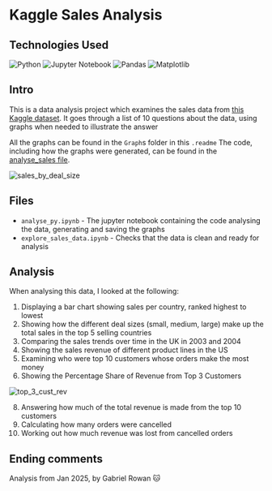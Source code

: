 # Kaggle Sales Analysis

## Technologies Used

![Python](https://img.shields.io/badge/python-3670A0?style=for-the-badge&logo=python&logoColor=ffdd54)
![Jupyter Notebook](https://img.shields.io/badge/jupyter-%23FA0F00.svg?style=for-the-badge&logo=jupyter&logoColor=white)
![Pandas](https://img.shields.io/badge/pandas-%23150458.svg?style=for-the-badge&logo=pandas&logoColor=white)
![Matplotlib](https://img.shields.io/badge/Matplotlib-%23ffffff.svg?style=for-the-badge&logo=Matplotlib&logoColor=black)

## Intro

This is a data analysis project which examines the sales data from [this Kaggle dataset](https://www.kaggle.com/datasets/kyanyoga/sample-sales-data).
It goes through a list of 10 questions about the data, using graphs when needed to illustrate the answer

All the graphs can be found in the `Graph`s folder in this `.readme`
The code, including how the graphs were generated, can be found in the [analyse_sales file](https://github.com/gabrielrowan/sales_analysis/blob/main/analyse_sales.ipynb).

![sales_by_deal_size](https://github.com/user-attachments/assets/7d6527e4-4a30-4b1c-b51f-cf8281b0c03f)

## Files 

- `analyse_py.ipynb` - The jupyter notebook containing the code analysing the data, generating and saving the graphs
- `explore_sales_data.ipynb` - Checks that the data is clean and ready for analysis

## Analysis

When analysing this data, I looked at the following: 

1) Displaying a bar chart showing sales per country, ranked highest to lowest
2) Showing how the different deal sizes (small, medium, large) make up the total sales in the top 5 selling countries
3) Comparing the sales trends over time in the UK in 2003 and 2004
5) Showing the sales revenue of different product lines in the US
6) Examining who were top 10 customers whose orders make the most money
7) Showing the Percentage Share of Revenue from Top 3 Customers
   
![top_3_cust_rev](https://github.com/user-attachments/assets/261dd098-c96b-40a6-994e-0fc861f434e1)

8) Answering how much of the total revenue is made from the top 10 customers
9) Calculating how many orders were cancelled
10) Working out how much revenue was lost from cancelled orders


## Ending comments

Analysis from Jan 2025, by Gabriel Rowan  :cat:
